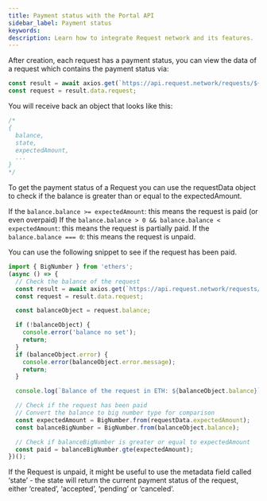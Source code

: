 ```yaml
---
title: Payment status with the Portal API
sidebar_label: Payment status
keywords:
description: Learn how to integrate Request network and its features.
---
```


After creation, each request has a payment status, you can view the data of a request which contains the payment status via:

```jsx
const result = await axios.get(`https://api.request.network/requests/${requestId}`);
const request = result.data.request;
```

You will receive back an object that looks like this:

```jsx
/*
{ 
  balance,
  state,
  expectedAmount,
  ...
}
*/
```

To get the payment status of a Request you can use the requestData object to check if the balance is greater than or equal to the expectedAmount.

If the `balance.balance >= expectedAmount`: this means the request is paid (or even overpaid)
If the `balance.balance > 0 && balance.balance < expectedAmount`: this means the request is partially paid.
If the `balance.balance === 0`: this means the request is unpaid.

You can use the following snippet to see if the request has been paid.

```jsx
import { BigNumber } from 'ethers';
(async () => {
  // Check the balance of the request
  const result = await axios.get(`https://api.request.network/requests/${requestId}`);
  const request = result.data.request;

  const balanceObject = request.balance;

  if (!balanceObject) {
    console.error('balance no set');
    return;
  }
  if (balanceObject.error) {
    console.error(balanceObject.error.message);
    return;
  }

  console.log(`Balance of the request in ETH: ${balanceObject.balance}`);

  // Check if the request has been paid
  // Convert the balance to big number type for comparison
  const expectedAmount = BigNumber.from(requestData.expectedAmount);
  const balanceBigNumber = BigNumber.from(balanceObject.balance);

  // Check if balanceBigNumber is greater or equal to expectedAmount
  const paid = balanceBigNumber.gte(expectedAmount);
})();
```

If the Request is unpaid, it might be useful to use the metadata field called ‘state’ - the state will return the current payment status of the request, either ‘created’, ‘accepted’, ‘pending’ or ‘canceled’.
